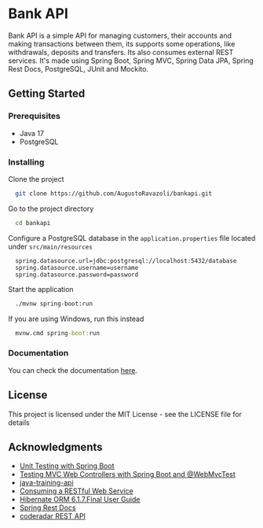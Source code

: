 # Bank API

Bank API is a simple API for managing customers, their accounts and making transactions between them,
its supports some operations, like withdrawals, deposits and transfers. Its also consumes external
REST services. It's made using Spring Boot, Spring MVC, Spring Data JPA, 
Spring Rest Docs, PostgreSQL, JUnit and Mockito.

## Getting Started

### Prerequisites

* Java 17
* PostgreSQL

### Installing

Clone the project

```bash
  git clone https://github.com/AugustoRavazoli/bankapi.git
```

Go to the project directory

```bash
  cd bankapi
```

Configure a PostgreSQL database in the `application.properties` file located under `src/main/resources`

```
  spring.datasource.url=jdbc:postgresql://localhost:5432/database
  spring.datasource.username=username
  spring.datasource.password=password
```

Start the application

```bash
  ./mvnw spring-boot:run
```

If you are using Windows, run this instead

```cmd
  mvnw.cmd spring-boot:run
```

### Documentation

You can check the documentation [here](https://augustoravazoli.github.io/bankapi/api-guide.html).

## License

This project is licensed under the MIT License - see the LICENSE file for details

## Acknowledgments

* [Unit Testing with Spring Boot](https://reflectoring.io/unit-testing-spring-boot/)
* [Testing MVC Web Controllers with Spring Boot and @WebMvcTest](https://reflectoring.io/spring-boot-web-controller-test/)
* [java-training-api](https://github.com/GuillaumeFalourd/java-training-api)
* [Consuming a RESTful Web Service](https://spring.io/guides/gs/consuming-rest/)
* [Hibernate ORM 6.1.7.Final User Guide](https://docs.jboss.org/hibernate/orm/current/userguide/html_single/Hibernate_User_Guide.html)
* [Spring Rest Docs](https://docs.spring.io/spring-restdocs/docs/current/reference/htmlsingle/)
* [coderadar REST API](https://adessose.github.io/coderadar/current/docs/restapi.html)
